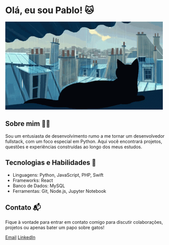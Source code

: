 # Olá, eu sou Pablo! 🐱

![gato gif](/cat.gif)

## Sobre mim 👨‍💻

Sou um entusiasta de desenvolvimento rumo a me tornar um desenvolvedor fullstack, com um foco especial em Python. Aqui você encontrará projetos, questões e experiências construídas ao longo dos meus estudos.

## Tecnologias e Habilidades 🚀

- Linguagens: Python, JavaScript, PHP, Swift
- Frameworks: React
- Banco de Dados: MySQL
- Ferramentas: Git, Node.js, Jupyter Notebook

## Contato 📬

Fique à vontade para entrar em contato comigo para discutir colaborações, projetos ou apenas bater um papo sobre gatos!

[Email](mailto:lucasrn03@gmail.com)
[LinkedIn](https://www.linkedin.com/in/pablosxz)
